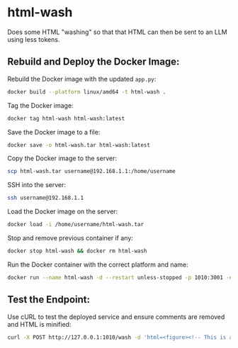 # html-wash
Does some HTML "washing" so that that HTML can then be sent to an LLM using less tokens.


## Rebuild and Deploy the Docker Image:
Rebuild the Docker image with the updated `app.py`:
```bash
docker build --platform linux/amd64 -t html-wash .
```

Tag the Docker image:
```bash
docker tag html-wash html-wash:latest
```

Save the Docker image to a file:
```bash
docker save -o html-wash.tar html-wash:latest
```

Copy the Docker image to the server:
```bash
scp html-wash.tar username@192.168.1.1:/home/username
```

SSH into the server:
```bash
ssh username@192.168.1.1
```

Load the Docker image on the server:
```bash
docker load -i /home/username/html-wash.tar
```

Stop and remove previous container if any:
```bash
docker stop html-wash && docker rm html-wash
```

Run the Docker container with the correct platform and name:
```bash
docker run --name html-wash -d --restart unless-stopped -p 1010:3001 -e PORT=3001 html-wash:latest
```

## Test the Endpoint:
Use cURL to test the deployed service and ensure comments are removed and HTML is minified:

```bash
curl -X POST http://127.0.0.1:1010/wash -d 'html=<figure><!-- This is a comment --><img src="image.jpg"><figcaption>An example image</figcaption></figure>'
```
